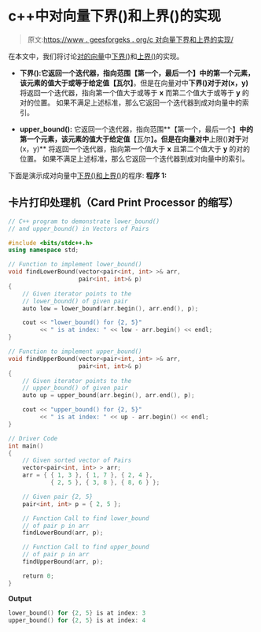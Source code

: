 # c++中对向量下界()和上界()的实现

> 原文:[https://www . geesforgeks . org/c 对向量下界和上界的实现/](https://www.geeksforgeeks.org/implementation-of-lower_bound-and-upper_bound-in-vector-of-pairs-in-c/)

在本文中，我们将讨论[对的](https://www.geeksforgeeks.org/pair-in-cpp-stl/)[向量](https://www.geeksforgeeks.org/vector-in-cpp-stl/)中[下界()](https://www.geeksforgeeks.org/lower_bound-in-cpp/)和[上界()](https://www.geeksforgeeks.org/stdupper_bound-in-cpp/)的实现。

*   **下界():**它返回一个迭代器，指向范围**【第一个，最后一个】**中的第一个元素，该元素的值大于或等于给定值**【瓦尔】**。但是在向量对中**下界()**对于**对(x，y)** 将返回一个迭代器，指向第一个值大于或等于 **x** 而第二个值大于或等于 **y** 的对的位置。
    如果不满足上述标准，那么它返回一个迭代器到成对向量中的索引。

*   **upper_bound():** 它返回一个迭代器，指向范围**【第一个，最后一个】**中的第一个元素，该元素的值大于给定值**【瓦尔】**。但是在向量对中**上限()**对于**对(x，y)** 将返回一个迭代器，指向第一个值大于 **x** 且第二个值大于 **y** 的对的位置。
    如果不满足上述标准，那么它返回一个迭代器到成对向量中的索引。

下面是演示成对向量中[下界()和上界()](https://www.geeksforgeeks.org/upper_bound-and-lower_bound-for-vector-in-cpp-stl/)的程序:
**程序 1:**

## 卡片打印处理机（Card Print Processor 的缩写）

```cpp
// C++ program to demonstrate lower_bound()
// and upper_bound() in Vectors of Pairs

#include <bits/stdc++.h>
using namespace std;

// Function to implement lower_bound()
void findLowerBound(vector<pair<int, int> >& arr,
                    pair<int, int>& p)
{
    // Given iterator points to the
    // lower_bound() of given pair
    auto low = lower_bound(arr.begin(), arr.end(), p);

    cout << "lower_bound() for {2, 5}"
         << " is at index: " << low - arr.begin() << endl;
}

// Function to implement upper_bound()
void findUpperBound(vector<pair<int, int> >& arr,
                    pair<int, int>& p)
{
    // Given iterator points to the
    // upper_bound() of given pair
    auto up = upper_bound(arr.begin(), arr.end(), p);

    cout << "upper_bound() for {2, 5}"
         << " is at index: " << up - arr.begin() << endl;
}

// Driver Code
int main()
{
    // Given sorted vector of Pairs
    vector<pair<int, int> > arr;
    arr = { { 1, 3 }, { 1, 7 }, { 2, 4 },
            { 2, 5 }, { 3, 8 }, { 8, 6 } };

    // Given pair {2, 5}
    pair<int, int> p = { 2, 5 };

    // Function Call to find lower_bound
    // of pair p in arr
    findLowerBound(arr, p);

    // Function Call to find upper_bound
    // of pair p in arr
    findUpperBound(arr, p);

    return 0;
}
```

**Output**

```cpp
lower_bound() for {2, 5} is at index: 3
upper_bound() for {2, 5} is at index: 4

```